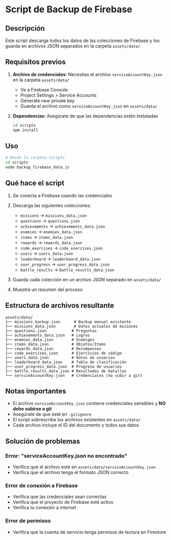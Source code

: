 # Script de Backup de Firebase

## Descripción
Este script descarga todos los datos de las colecciones de Firebase y los guarda en archivos JSON separados en la carpeta `assets/data/`.

## Requisitos previos

1. **Archivo de credenciales**: Necesitas el archivo `serviceAccountKey.json` en la carpeta `assets/data/`
   - Ve a Firebase Console
   - Project Settings > Service Accounts
   - Generate new private key
   - Guarda el archivo como `serviceAccountKey.json` en `assets/data/`

2. **Dependencias**: Asegúrate de que las dependencias estén instaladas
   ```bash
   cd scripts
   npm install
   ```

## Uso

```bash
# Desde la carpeta scripts
cd scripts
node backup_firebase_data.js
```

## Qué hace el script

1. Se conecta a Firebase usando las credenciales
2. Descarga las siguientes colecciones:
   - `missions` → `missions_data.json`
   - `questions` → `questions.json`
   - `achievements` → `achievements_data.json`
   - `enemies` → `enemies_data.json`
   - `items` → `items_data.json`
   - `rewards` → `rewards_data.json`
   - `code_exercises` → `code_exercises.json`
   - `users` → `users_data.json`
   - `leaderboard` → `leaderboard_data.json`
   - `user_progress` → `user_progress_data.json`
   - `battle_results` → `battle_results_data.json`

3. Guarda cada colección en un archivo JSON separado en `assets/data/`
4. Muestra un resumen del proceso

## Estructura de archivos resultante

```
assets/data/
├── missions_backup.json      # Backup manual existente
├── missions_data.json        # Datos actuales de misiones
├── questions.json           # Preguntas
├── achievements_data.json   # Logros
├── enemies_data.json        # Enemigos
├── items_data.json          # Objetos/Items
├── rewards_data.json        # Recompensas
├── code_exercises.json      # Ejercicios de código
├── users_data.json          # Datos de usuarios
├── leaderboard_data.json    # Tabla de clasificación
├── user_progress_data.json  # Progreso de usuarios
├── battle_results_data.json # Resultados de batallas
└── serviceAccountKey.json   # Credenciales (no subir a git)
```

## Notas importantes

- El archivo `serviceAccountKey.json` contiene credenciales sensibles y **NO debe subirse a git**
- Asegúrate de que esté en `.gitignore`
- El script sobrescribe los archivos existentes en `assets/data/`
- Cada archivo incluye el ID del documento y todos sus datos

## Solución de problemas

### Error: "serviceAccountKey.json no encontrado"
- Verifica que el archivo esté en `assets/data/serviceAccountKey.json`
- Verifica que el archivo tenga el formato JSON correcto

### Error de conexión a Firebase
- Verifica que las credenciales sean correctas
- Verifica que el proyecto de Firebase esté activo
- Verifica tu conexión a internet

### Error de permisos
- Verifica que la cuenta de servicio tenga permisos de lectura en Firestore